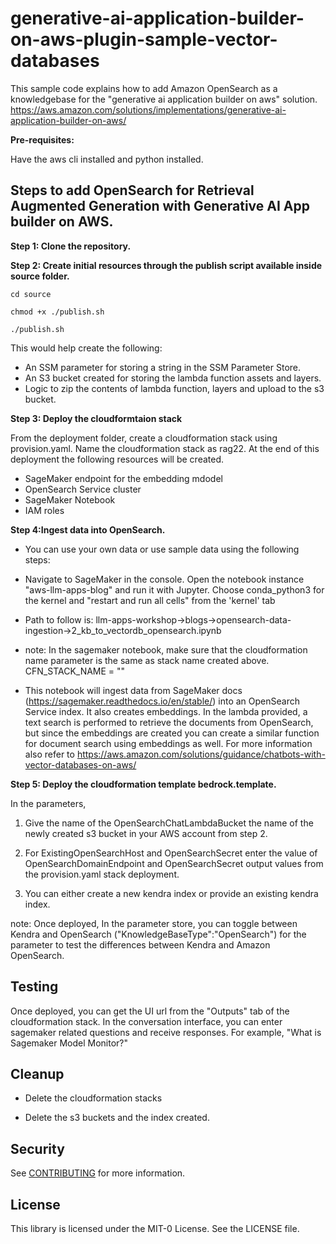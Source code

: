 # generative-ai-application-builder-on-aws-plugin-sample-vector-databases
This sample code explains how to add Amazon OpenSearch as a knowledgebase for the "generative ai application builder on aws" solution.
https://aws.amazon.com/solutions/implementations/generative-ai-application-builder-on-aws/

**Pre-requisites:**

Have the aws cli installed and python installed.


## Steps to add OpenSearch for Retrieval Augmented Generation with Generative AI App builder on AWS.

**Step 1: Clone the repository.**

**Step 2: Create initial resources through the publish script available inside source folder.**

```
cd source

chmod +x ./publish.sh

./publish.sh

```
This would help create the following:
-  An SSM parameter for storing a string in the SSM Parameter Store.
-  An S3 bucket created for storing the lambda function assets and layers.
-  Logic to zip the contents of lambda function, layers and upload to the s3 bucket. 

**Step 3: Deploy the cloudformtaion stack**

From the deployment folder, create a cloudformation stack using provision.yaml. Name the cloudformation stack as rag22. At the end of this deployment the following resources will be created.

- SageMaker endpoint for the embedding mdodel
- OpenSearch Service cluster
- SageMaker Notebook
- IAM roles

**Step 4:Ingest data into OpenSearch.**

- You can use your own data or use sample data using the following steps:

- Navigate to SageMaker in the console. Open the notebook instance "aws-llm-apps-blog" and run it with Jupyter. Choose conda_python3 for the kernel and "restart and run all cells" from the 'kernel' tab

- Path to follow is: llm-apps-workshop->blogs->opensearch-data-ingestion->2_kb_to_vectordb_opensearch.ipynb

- note: In the sagemaker notebook, make sure that the cloudformation name parameter is the same as stack name created above.
CFN_STACK_NAME = ""

- This notebook will ingest data from SageMaker docs (https://sagemaker.readthedocs.io/en/stable/) into an OpenSearch Service index. It also creates embeddings. In the lambda provided, a text search is performed to retrieve the documents from OpenSearch, but since the embeddings are created you can create a similar function for document search using embeddings as well. For more information also refer to https://aws.amazon.com/solutions/guidance/chatbots-with-vector-databases-on-aws/


**Step 5: Deploy the cloudformation template bedrock.template.**

In the parameters,

1. Give the name of the OpenSearchChatLambdaBucket the name of the newly created s3 bucket in your AWS account from step 2.

2. For ExistingOpenSearchHost and OpenSearchSecret enter the value of OpenSearchDomainEndpoint and OpenSearchSecret output values from the provision.yaml stack deployment.

3. You can either create a new kendra index or provide an existing kendra index. 

note: Once deployed, In the parameter store, you can toggle between Kendra and OpenSearch ("KnowledgeBaseType":"OpenSearch") for the parameter to test the differences between Kendra and Amazon OpenSearch. 

## Testing
Once deployed, you can get the UI url from the "Outputs" tab of the cloudformation stack. In the conversation interface, you can enter sagemaker related questions and receive responses. For example, "What is Sagemaker Model Monitor?"

## Cleanup

- Delete the cloudformation stacks

- Delete the s3 buckets and the index created.


## Security

See [CONTRIBUTING](CONTRIBUTING.md#security-issue-notifications) for more information.

## License

This library is licensed under the MIT-0 License. See the LICENSE file.

